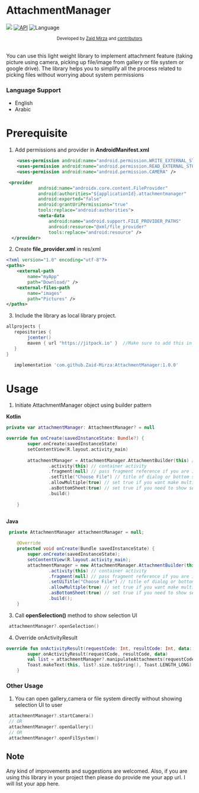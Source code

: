 # AttachmentManager

[![](https://jitpack.io/v/Zaid-Mirza/AttachmentManager.svg)](https://jitpack.io/#Zaid-Mirza/AttachmentManager)
[![API](https://img.shields.io/badge/API-21%2B-brightgreen.svg?style=flat)](https://android-arsenal.com/api?level=21)
![Language](https://img.shields.io/badge/language-Kotlin-orange.svg)
<br/>
<div align="center">
  <sub>Developed by
  <a href="https://twitter.com/zaidmirzait">Zaid Mirza</a> and
  <a href="https://github.com/Zaid-Mirza/AttachmentManager/graphs/contributors">
    contributors
  </a>
</div>
<br/>
                                                                         
You can use this light weight library to implement attachment feature (taking picture using camera, picking up file/image from gallery or file system or google drive).
The library helps you to simplify all the process related to picking files without worrying about system permissions
### Language Support

* English
* Arabic


# Prerequisite

1. Add permissions and provider in **AndroidManifest.xml**

```xml
    <uses-permission android:name="android.permission.WRITE_EXTERNAL_STORAGE" />
    <uses-permission android:name="android.permission.READ_EXTERNAL_STORAGE" />
    <uses-permission android:name="android.permission.CAMERA" />
```
```xml
 <provider
            android:name="androidx.core.content.FileProvider"
            android:authorities="${applicationId}.attachmentmanager"
            android:exported="false"
            android:grantUriPermissions="true"
            tools:replace="android:authorities">
            <meta-data
                android:name="android.support.FILE_PROVIDER_PATHS"
                android:resource="@xml/file_provider"
                tools:replace="android:resource" />
  </provider>
```

2. Create **file_provider.xml** in res/xml
```xml
<?xml version="1.0" encoding="utf-8"?>
<paths>
    <external-path
        name="myApp"
        path="Download/" />
    <external-files-path
        name="images"
        path="Pictures" />
</paths>
```


3. Include the library as local library project.
```groovy
allprojects {
   repositories {
      	jcenter()
       	maven { url "https://jitpack.io" }  //Make sure to add this in your project
   }
}
```

```groovy
   implementation 'com.github.Zaid-Mirza:AttachmentManager:1.0.0'
```

# Usage


1. Initiate AttachmentManager object using builder pattern

  **Kotlin**

```kotlin
private var attachmentManager: AttachmentManager? = null

override fun onCreate(savedInstanceState: Bundle?) {
        super.onCreate(savedInstanceState)
        setContentView(R.layout.activity_main)
        
        attachmentManager = AttachmentManager.AttachmentBuilder(this) // must pass Context 
                .activity(this) // container activity
                .fragment(null) // pass fragment reference if you are in fragment
                .setTitle("Choose File") // title of dialog or bottom sheet
                .allowMultiple(true) // set true if you want make multiple selection, default is false
                .asBottomSheet(true) // set true if you need to show selection as bottom sheet, default is as Dialog
                .build()
       
    }
    
```
**Java**
```java
 private AttachmentManager attachmentManager = null;

    @Override
    protected void onCreate(Bundle savedInstanceState) {
        super.onCreate(savedInstanceState);
        setContentView(R.layout.activity_main);
        attachmentManager = new AttachmentManager.AttachmentBuilder(this) // must pass Context
                .activity(this) // container activity
                .fragment(null) // pass fragment reference if you are in fragment
                .setUiTitle("Choose File") // title of dialog or bottom sheet
                .allowMultiple(true) // set true if you want make multiple selection, default is false
                .asBottomSheet(true) // set true if you need to show selection as bottom sheet, default is as Dialog
                .build();
    }
```


3. Call **openSelection()** method to show selection UI

```kotlin
 attachmentManager?.openSelection()
````

4. Override onActivityResult

```kotlin
override fun onActivityResult(requestCode: Int, resultCode: Int, data: Intent?) {
        super.onActivityResult(requestCode, resultCode, data)
        val list = attachmentManager?.manipulateAttachments(requestCode, resultCode, data) // gives you neccessary detail about attachment like uri,name,size,path and mimtype
        Toast.makeText(this, list?.size.toString(), Toast.LENGTH_LONG).show()
    }
```

### Other Usage

1. You can open gallery,camera or file system directly without showing selection UI to user

```kotlin
 attachmentManager?.startCamera()
 // OR
 attachmentManager?.openGallery()
 // OR
 attachmentManager?.openFilSystem()
```
## Note

Any kind of improvements and suggestions are welcomed. Also, if you are using this library in your project then please do provide me your app url. I will list your app here.

